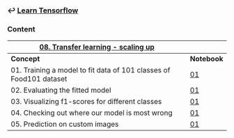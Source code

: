 ### ↩️ [**Learn Tensorflow**](../README.md)

### Content

| <u>**08. Transfer learning - scaling up**</u>  ||
|---------|----------|
| **Concept** | **Notebook** |
|01. Training a model to fit data of 101 classes of Food101 dataset|[01](1_transfer_learning_scaling_up.ipynb)|
|02. Evaluating the fitted model|[01](1_transfer_learning_scaling_up.ipynb)|
|03. Visualizing f1-scores for different classes|[01](1_transfer_learning_scaling_up.ipynb)|
|04. Checking out where our model is most wrong|[01](1_transfer_learning_scaling_up.ipynb)|
|05. Prediction on custom images|[01](1_transfer_learning_scaling_up.ipynb)|

